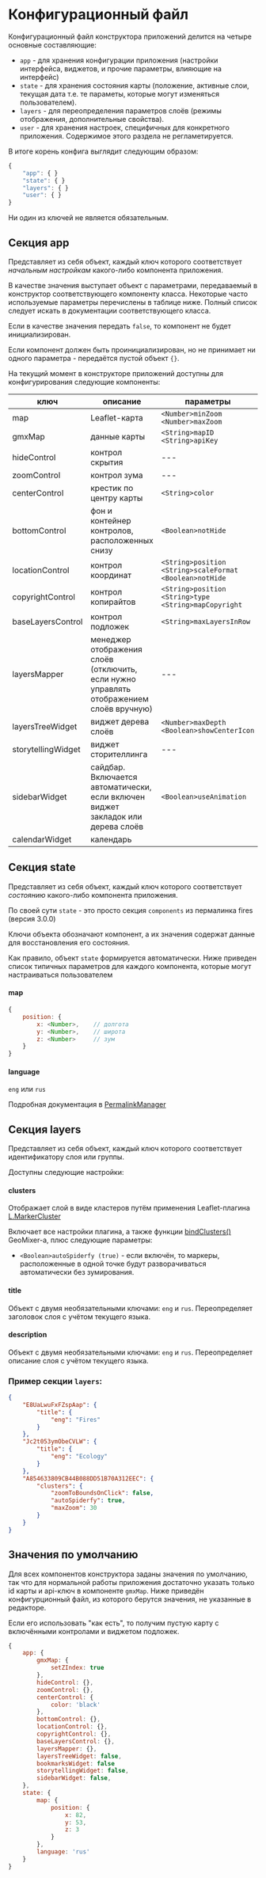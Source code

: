 # Конфигурационный файл

Конфигурационный файл конструктора приложений делится на четыре основные составляющие:
- `app` - для хранения конфигурации приложения (настройки интерфейса, виджетов, и прочие параметры, влияющие на интерфейс)
- `state` - для хранения состояния карты (положение, активные слои, текущая дата т.е. те параметы, которые могут изменяться пользователем).
- `layers` - для переопределения параметров слоёв (режимы отображения, дополнительные свойства).
- `user` - для хранения настроек, специфичных для конкретного приложения. Содержимое этого раздела не регламетируется.

В итоге корень конфига выглядит следующим образом:

```javascript
{
    "app": { }
    "state": { }
    "layers": { }
    "user": { }
}
```

Ни один из ключей не является обязательным.

## Секция app

Представляет из себя объект, каждый ключ которого соответствует *начальным настройкам* какого-либо компонента приложения.

В качестве значения выступает объект с параметрами, передаваемый в конструктор соответствующего компоненту класса. Некоторые часто используемые параметры перечислены в таблице ниже. Полный список следует искать в документации соответствующего класса.

Если в качестве значения передать `false`, то компонент не будет инициализирован.

Если компонент должен быть проинициализирован, но не принимает ни одного параметра - передаётся пустой объект `{}`.

На текущий момент в конструкторе приложений доступны для конфигурирования следующие компоненты:

ключ | описание | параметры | класс
--- | --- | --- | ---
map | Leaflet-карта | `<Number>minZoom` `<Number>maxZoom` | [L.Map](http://leafletjs.com/reference.html#map-options)
gmxMap | данные карты | `<String>mapID` `<String>apiKey` | [L.gmx.loadMap](https://github.com/ScanEx/Leaflet-GeoMixer/blob/master/documentation-rus.md#lgmxloadmap)
hideControl | контрол скрытия | --- | [L.Control.gmxHide](https://github.com/ScanEx/gmxControls/blob/master/documentation-rus.md#%D0%9F%D0%BB%D0%B0%D0%B3%D0%B8%D0%BD-lcontrolgmxhide)
zoomControl | контрол зума | --- | [L.Control.gmxZoom](https://github.com/ScanEx/gmxControls/blob/master/documentation-rus.md#%D0%9F%D0%BB%D0%B0%D0%B3%D0%B8%D0%BD-lcontrolgmxzoom)
centerControl | крестик по центру карты | `<String>color` | [L.Control.gmxCenter](https://github.com/ScanEx/gmxControls/blob/master/documentation-rus.md#%D0%9F%D0%BB%D0%B0%D0%B3%D0%B8%D0%BD-lcontrolgmxzoom)
bottomControl | фон и контейнер контролов, расположенных снизу | `<Boolean>notHide` | [L.Control.gmxBottom](https://github.com/ScanEx/gmxControls/blob/master/documentation-rus.md#%D0%9F%D0%BB%D0%B0%D0%B3%D0%B8%D0%BD-lcontrolgmxbottom)
locationControl | контрол координат | `<String>position` `<String>scaleFormat` `<Boolean>notHide` | [L.Control.gmxLocation](https://github.com/ScanEx/gmxControls/blob/master/documentation-rus.md#%D0%9F%D0%BB%D0%B0%D0%B3%D0%B8%D0%BD-lcontrolgmxlocation)
copyrightControl | контрол копирайтов | `<String>position` `<String>type` `<String>mapCopyright` | [L.Control.gmxCopyright](https://github.com/ScanEx/gmxControls/blob/master/documentation-rus.md#%D0%9F%D0%BB%D0%B0%D0%B3%D0%B8%D0%BD-lcontrolgmxcopyright)
baseLayersControl | контрол подложек | `<String>maxLayersInRow` | [GmxIconLayers](https://github.com/ScanEx/GMXCommonComponents/tree/master/GmxIconLayers)
layersMapper | менеджер отображения слоёв (отключить, если нужно управлять отображением слоёв вручную) | --- | ---
layersTreeWidget | виджет дерева слоёв | `<Number>maxDepth` `<Boolean>showCenterIcon` | [LayersTreeWidget](https://github.com/ScanEx/GMXCommonComponents/tree/master/LayersTreeWidget)
storytellingWidget | виджет сторителлинга | --- | [StorytellingWidget](https://github.com/ScanEx/GMXCommonComponents/tree/master/StorytellingWidget)
sidebarWidget | сайдбар. Включается автоматически, если включен виджет закладок или дерева слоёв | `<Boolean>useAnimation` | [IconSidebarWidget](https://github.com/ScanEx/GMXCommonComponents/tree/master/IconSidebarWidget)
calendarWidget | календарь |  | [CalendarWidget](https://github.com/ScanEx/GMXCommonComponents/tree/master/CalendarWidget)

## Секция state

Представляет из себя объект, каждый ключ которого соответствует *состоянию* какого-либо компонента приложения.

По своей сути `state` - это просто секция `components` из пермалинка fires (версия 3.0.0)

Ключи объекта обозначают компонент, а их значения содержат данные для восстановления его состояния.

Как правило, объект `state` формируется автоматически.
Ниже приведен список типичных параметров для каждого компонента, которые могут настраиваться пользователем

#### map
```javascript
{
    position: {
        x: <Number>,    // долгота
        y: <Number>,    // широта
        z: <Number>     // зум
    }
}
```

#### language

`eng` или `rus`

Подробная документация в [PermalinkManager](https://github.com/ScanEx/GMXCommonComponents/tree/master/PermalinkManager)

## Секция layers

Представляет из себя объект, каждый ключ которого соответствует идентификатору слоя или группы.

Доступны следующие настройки:

#### clusters

Отображает слой в виде кластеров путём применения Leaflet-плагина [L.MarkerCluster](https://github.com/Leaflet/Leaflet.markercluster)

Включает все настройки плагина, а также функции [bindClusters()](https://github.com/ScanEx/Leaflet-GeoMixer/blob/master/documentation-rus.md#clusters-options---%D0%BE%D0%BF%D1%86%D0%B8%D0%B8-%D0%BA%D0%BB%D0%B0%D1%81%D1%82%D0%B5%D1%80%D0%B8%D0%B7%D0%B0%D1%86%D0%B8%D0%B8) GeoMixer-а, плюс следующие параметры:
- `<Boolean>autoSpiderfy (true)` - если включён, то маркеры, расположенные в одной точке будут разворачиваться автоматически без зумирования.

#### title

Объект с двумя необязательными ключами: `eng` и `rus`. Переопределяет заголовок слоя с учётом текущего языка.

#### description

Объект с двумя необязательными ключами: `eng` и `rus`. Переопределяет описание слоя с учётом текущего языка.

### Пример секции `layers`:

```json
{
    "E8UaLwuFxFZspAap": {
        "title": {
            "eng": "Fires"
        }
    },
    "Jc2t053ymObeCVLW": {
        "title": {
            "eng": "Ecology"
        }
    },
    "A854633809CB44B088DD51B70A312EEC": {
        "clusters": {
            "zoomToBoundsOnClick": false,
            "autoSpiderfy": true,
            "maxZoom": 30
        }
    }
}
```

## Значения по умолчанию

Для всех компонентов конструктора заданы значения по умолчанию, так что для нормальной работы приложения достаточно указать только id карты и api-ключ в компоненте `gmxMap`. Ниже приведён конфигурционный файл, из которого берутся значения, не указанные в редакторе.

Если его использовать "как есть", то получим пустую карту с включёнными контролами и виджетом подложек.

```javascript
{
    app: {
        gmxMap: {
            setZIndex: true
        },
        hideControl: {},
        zoomControl: {},
        centerControl: {
            color: 'black'
        },
        bottomControl: {},
        locationControl: {},
        copyrightControl: {},
        baseLayersControl: {},
        layersMapper: {},
        layersTreeWidget: false,
        bookmarksWidget: false
        storytellingWidget: false,
        sidebarWidget: false,
    },
    state: {
        map: {
            position: {
                x: 82,
                y: 53,
                z: 3
            }
        },
        language: 'rus'
    }
}
```
